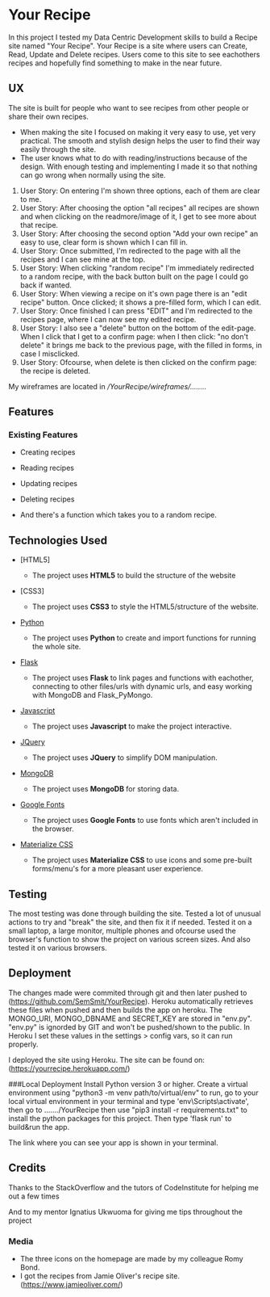 # Your Recipe

In this project I tested my Data Centric Development skills to build a Recipe site named "Your Recipe". 
Your Recipe is a site where users can Create, Read, Update and Delete recipes.
Users come to this site to see eachothers recipes and hopefully find something to make in the near future.
 
## UX
 
The site is built for people who want to see recipes from other people or share their own recipes.

- When making the site I focused on making it very easy to use, yet very practical.
  The smooth and stylish design helps the user to find their way easily through the site.
- The user knows what to do with reading/instructions because of the design.
  With enough testing and implementing I made it so that nothing can go wrong when normally using the site.

1. User Story: On entering I'm shown three options, each of them are clear to me.
2. User Story: After choosing the option "all recipes" all recipes are shown and when clicking on the readmore/image of it, I get to see more about that recipe.
3. User Story: After choosing the second option "Add your own recipe" an easy to use, clear form is shown which I can fill in.
4. User Story: Once submitted, I'm redirected to the page with all the recipes and I can see mine at the top.
5. User Story: When clicking "random recipe" I'm immediately redirected to a random recipe, with the back button built on the page I could go back if wanted.
6. User Story: When viewing a recipe on it's own page there is an "edit recipe" button. Once clicked; it shows a pre-filled form, which I can edit.
7. User Story: Once finished I can press "EDIT" and I'm redirected to the recipes page, where I can now see my edited recipe.
8. User Story: I also see a "delete" button on the bottom of the edit-page. When I click that I get to a confirm page: when I then click: "no don't delete" it brings me back to the previous page, with the filled in forms, in case I misclicked.
9. User Story: Ofcourse, when delete is then clicked on the confirm page: the recipe is deleted.


My wireframes are located in */YourRecipe/wireframes/........*


## Features

 
### Existing Features
- Creating recipes
- Reading recipes
- Updating recipes
- Deleting recipes

- And there's a function which takes you to a random recipe.

## Technologies Used

- [HTML5]
	- The project uses **HTML5** to build the structure of the website

- [CSS3]
	- The project uses **CSS3** to style the HTML5/structure of the website.

- [Python](https://www.python.org/)
	- The project uses **Python** to create and import functions for running the whole site.

- [Flask](https://www.palletsprojects.com/p/flask/)
	- The project uses **Flask** to link pages and functions with eachother, connecting to other files/urls with dynamic urls, and easy working with MongoDB and Flask_PyMongo.

- [Javascript](https://www.javascript.com/)
	- The project uses **Javascript** to make the project interactive.

- [JQuery](https://jquery.com)
    - The project uses **JQuery** to simplify DOM manipulation.

- [MongoDB](https://www.mongodb.com/)
  - The project uses **MongoDB** for storing data.

- [Google Fonts](https://fonts.google.com/)
	- The project uses **Google Fonts** to use fonts which aren't included in the browser.

- [Materialize CSS](http://materializecss.com/)
	- The project uses **Materialize CSS** to use icons and some pre-built forms/menu's for a more pleasant user experience.




## Testing

The most testing was done through building the site.
Tested a lot of unusual actions to try and "break" the site, and then fix it if needed.
Tested it on a small laptop, a large monitor, multiple phones and ofcourse used the browser's function to show the project on various screen sizes.
And also tested it on various browsers.


## Deployment

The changes made were commited through git and then later pushed to (https://github.com/SemSmit/YourRecipe).
Heroku automatically retrieves these files when pushed and then builds the app on heroku.
The MONGO_URI, MONGO_DBNAME and SECRET_KEY are stored in "env.py".
"env.py" is ignorded by GIT and won't be pushed/shown to the public.
In Heroku I set these values in the settings > config vars, so it can run properly.

I deployed the site using Heroku.
The site can be found on: (https://yourrecipe.herokuapp.com/)

###Local Deployment
Install Python version 3 or higher.
Create a virtual environment using "python3 -m venv path/to/virtual/env"
to run, go to your local virtual environment in your terminal and type 'env\Scripts\activate', then go to ......./YourRecipe 
then use "pip3 install -r requirements.txt" to install the python packages for this project.
Then type 'flask run' to build&run the app.

The link where you can see your app is shown in your terminal.


## Credits

  Thanks to the StackOverflow and the tutors of CodeInstitute for helping me out a few times

  And to my mentor Ignatius Ukwuoma for giving me tips throughout the project

### Media
- The three icons on the homepage are made by my colleague Romy Bond.
- I got the recipes from Jamie Oliver's recipe site. (https://www.jamieoliver.com/)
